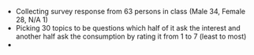 - Collecting survey response from 63 persons in class (Male 34, Female 28, N/A 1)
- Picking 30 topics to be questions which half of it ask the interest and another half ask the consumption by rating it from 1 to 7 (least to most)
-  
